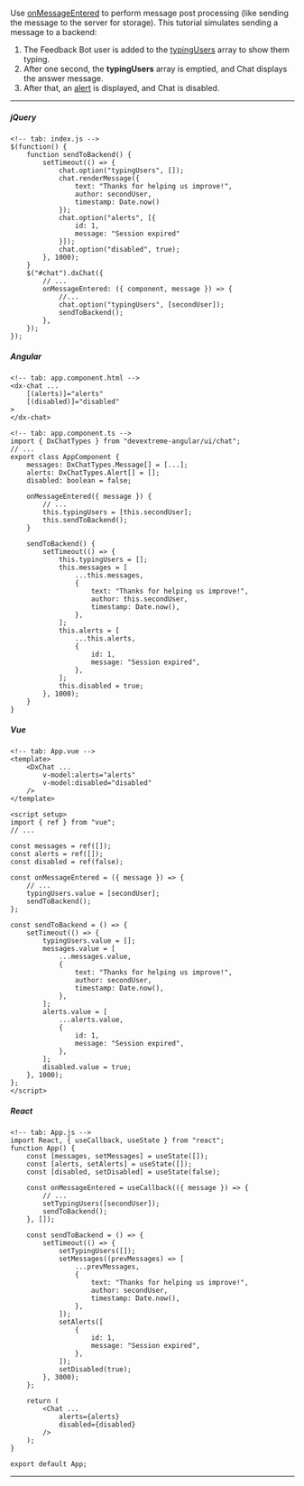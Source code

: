 Use [onMessageEntered](/Documentation/ApiReference/UI_Components/dxChat/Configuration/#onMessageEntered) to perform message post processing (like sending the message to the server for storage). This tutorial simulates sending a message to a backend:

1. The Feedback Bot user is added to the [typingUsers](/Documentation/ApiReference/UI_Components/dxChat/Configuration/#typingUsers) array to show them typing.
2. After one second, the **typingUsers** array is emptied, and Chat displays the answer message.
3. After that, an [alert](/Documentation/ApiReference/UI_Components/dxChat/Configuration/#alerts) is displayed, and Chat is disabled. 

---
##### jQuery

    <!-- tab: index.js -->
    $(function() {
        function sendToBackend() {
            setTimeout(() => {
                chat.option("typingUsers", []);
                chat.renderMessage({
                    text: "Thanks for helping us improve!",
                    author: secondUser,
                    timestamp: Date.now()
                });
                chat.option("alerts", [{
                    id: 1,
                    message: "Session expired"
                }]);
                chat.option("disabled", true);
            }, 1000);
        }
        $("#chat").dxChat({ 
            // ...
            onMessageEntered: ({ component, message }) => {
                //...
                chat.option("typingUsers", [secondUser]);
                sendToBackend();
            },
        });
    });

##### Angular

    <!-- tab: app.component.html -->
    <dx-chat ...
        [(alerts)]="alerts"
        [(disabled)]="disabled"
    >
    </dx-chat>

    <!-- tab: app.component.ts -->
    import { DxChatTypes } from "devextreme-angular/ui/chat";
    // ...
    export class AppComponent {
        messages: DxChatTypes.Message[] = [...];
        alerts: DxChatTypes.Alert[] = [];
        disabled: boolean = false;

        onMessageEntered({ message }) {
            // ...
            this.typingUsers = [this.secondUser];
            this.sendToBackend();
        }

        sendToBackend() {
            setTimeout(() => {
                this.typingUsers = [];
                this.messages = [
                    ...this.messages,
                    {
                        text: "Thanks for helping us improve!",
                        author: this.secondUser,
                        timestamp: Date.now(),
                    },
                ];
                this.alerts = [
                    ...this.alerts,
                    {
                        id: 1,
                        message: "Session expired",
                    },
                ];
                this.disabled = true;
            }, 1000);
        }
    }

##### Vue

    <!-- tab: App.vue -->
    <template>
        <DxChat ...
            v-model:alerts="alerts"
            v-model:disabled="disabled"
        />
    </template>

    <script setup>
    import { ref } from "vue";
    // ...

    const messages = ref([]);
    const alerts = ref([]);
    const disabled = ref(false);

    const onMessageEntered = ({ message }) => {
        // ...
        typingUsers.value = [secondUser];
        sendToBackend();
    };

    const sendToBackend = () => {
        setTimeout(() => {
            typingUsers.value = [];
            messages.value = [
                ...messages.value,
                {
                    text: "Thanks for helping us improve!",
                    author: secondUser,
                    timestamp: Date.now(),
                },
            ];
            alerts.value = [
                ...alerts.value,
                {
                    id: 1,
                    message: "Session expired",
                },
            ];
            disabled.value = true;
        }, 1000);
    };
    </script>

##### React

    <!-- tab: App.js -->
    import React, { useCallback, useState } from "react";
    function App() {
        const [messages, setMessages] = useState([]);
        const [alerts, setAlerts] = useState([]);
        const [disabled, setDisabled] = useState(false);

        const onMessageEntered = useCallback(({ message }) => {
            // ...
            setTypingUsers([secondUser]);
            sendToBackend();
        }, []);

        const sendToBackend = () => {
            setTimeout(() => {
                setTypingUsers([]);
                setMessages((prevMessages) => [
                    ...prevMessages,
                    {
                        text: "Thanks for helping us improve!",
                        author: secondUser,
                        timestamp: Date.now(),
                    },
                ]);
                setAlerts([
                    {
                        id: 1,
                        message: "Session expired",
                    },
                ]);
                setDisabled(true);
            }, 3000);
        };

        return (
            <Chat ...
                alerts={alerts}
                disabled={disabled}
            />
        );
    }

    export default App;

---